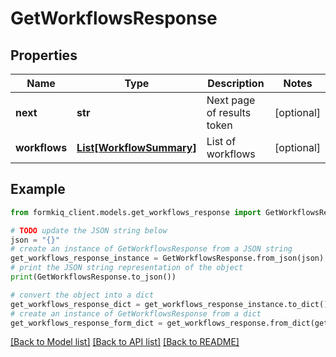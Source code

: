 # GetWorkflowsResponse


## Properties

Name | Type | Description | Notes
------------ | ------------- | ------------- | -------------
**next** | **str** | Next page of results token | [optional] 
**workflows** | [**List[WorkflowSummary]**](WorkflowSummary.md) | List of workflows | [optional] 

## Example

```python
from formkiq_client.models.get_workflows_response import GetWorkflowsResponse

# TODO update the JSON string below
json = "{}"
# create an instance of GetWorkflowsResponse from a JSON string
get_workflows_response_instance = GetWorkflowsResponse.from_json(json)
# print the JSON string representation of the object
print(GetWorkflowsResponse.to_json())

# convert the object into a dict
get_workflows_response_dict = get_workflows_response_instance.to_dict()
# create an instance of GetWorkflowsResponse from a dict
get_workflows_response_form_dict = get_workflows_response.from_dict(get_workflows_response_dict)
```
[[Back to Model list]](../README.md#documentation-for-models) [[Back to API list]](../README.md#documentation-for-api-endpoints) [[Back to README]](../README.md)


